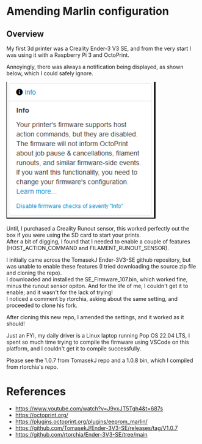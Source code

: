 # Amending Marlin configuration

## Overview

My first 3d printer was a Creality Ender-3 V3 SE, and from the very start I was using it with a Raspberry Pi 3 and OctoPrint.

Annoyingly, there was always a notification being displayed, as shown below, which I could safely ignore.

![hostActionCommand](./Assets/hostActionCommand.png)

Until, I purchased a Creality Runout sensor, this worked perfectly out the box if you were using the SD card to start your prints.  
After a bit of digging, I found that I needed to enable a couple of features (HOST_ACTION_COMMAND and FILAMENT_RUNOUT_SENSOR).

I initially came across the TomasekJ Ender-3V3-SE github repository, but was unable to enable these features (I tried downloading the source zip file and cloning the repo).  
I downloaded and installed the SE_Firmware_107.bin, which worked fine, minus the runout sensor opiton. And for the life of me, I couldn't get it to enable; and it wasn't for the lack of trying!  
I noticed a comment by rtorchia, asking about the same setting, and proceeded to clone his fork.

After cloning this new repo, I amended the settings, and it worked as it should!

Just an FYI, my daily driver is a Linux laptop running Pop OS 22.04 LTS, I spent so much time trying to compile the firmware using VSCode on this platform, and I couldn't get it to compile successfully.

Please see the 1.0.7 from TomasekJ repo and a 1.0.8 bin, which I compiled from rtorchia's repo.

# References

- https://www.youtube.com/watch?v=J9vxJT5Tgh4&t=687s
- https://octoprint.org/
- https://plugins.octoprint.org/plugins/eeprom_marlin/
- https://github.com/TomasekJ/Ender-3V3-SE/releases/tag/V1.0.7
- https://github.com/rtorchia/Ender-3V3-SE/tree/main

